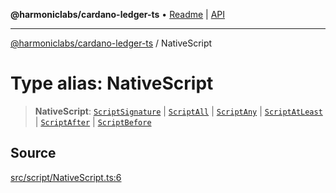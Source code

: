 **@harmoniclabs/cardano-ledger-ts** • [Readme](../Introduction.md) \| [API](../globals.md)

***

[@harmoniclabs/cardano-ledger-ts](../Introduction.md) / NativeScript

# Type alias: NativeScript

> **NativeScript**: [`ScriptSignature`](../interfaces/ScriptSignature.md) \| [`ScriptAll`](../interfaces/ScriptAll.md) \| [`ScriptAny`](../interfaces/ScriptAny.md) \| [`ScriptAtLeast`](../interfaces/ScriptAtLeast.md) \| [`ScriptAfter`](../interfaces/ScriptAfter.md) \| [`ScriptBefore`](../interfaces/ScriptBefore.md)

## Source

[src/script/NativeScript.ts:6](https://github.com/HarmonicLabs/cardano-ledger-ts/blob/d1659b0/src/script/NativeScript.ts#L6)
